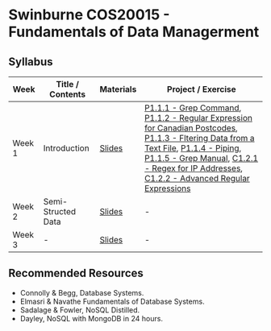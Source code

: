 # Swinburne COS20015 - Fundamentals of Data Managerment

## Syllabus

| Week                                                           | Title / Contents     | Materials                                                                | Project / Exercise                                      |
| ----------------------------------------------------------------- | -------------------- | ------------------------------------------------------------------------ | ------------------------------------------------------- |
|  Week 1 | Introduction | [Slides]() | [P1.1.1 - Grep Command](projects/P1.1.1), [P1.1.2 - Regular Expression for Canadian Postcodes](projects/P1.1.2), [P1.1.3 - Fltering Data from a Text File](projects/P1.1.3), [P1.1.4 - Piping](projects/P1.1.4), [P1.1.5 - Grep Manual](projects/P1.1.5), [C1.2.1 - Regex for IP Addresses](projects/C1.2.1), [C1.2.2 - Advanced Regular Expressions](projects/C1.2.2) |
| Week 2| Semi-Structed Data| [Slides]() | - |
| Week 3 | -  | [Slides]() | - |

## Recommended Resources
- Connolly & Begg, Database Systems.
- Elmasri & Navathe Fundamentals of Database Systems.
- Sadalage & Fowler, NoSQL Distilled.
- Dayley, NoSQL with MongoDB in 24 hours.
